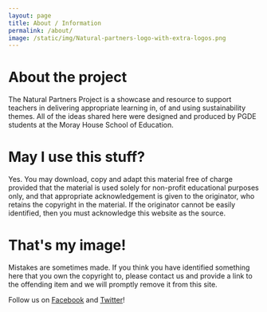 ```yaml
---
layout: page
title: About / Information
permalink: /about/
image: /static/img/Natural-partners-logo-with-extra-logos.png
---
```


# About the project
The Natural Partners Project is a showcase and resource to support teachers in delivering appropriate learning in, of and using sustainability themes.  All of the ideas shared here were designed and produced by PGDE students at the Moray House School of Education.

# May I use this stuff?
Yes. You may download, copy and adapt this material free of charge provided that the material is used solely for non-profit educational purposes only, and that appropriate acknowledgement is given to the originator, who retains the copyright in the material. If the originator cannot be easily identified, then you must acknowledge this website as the source.

# That's my image!
Mistakes are sometimes made. If you think you have identified something here that you own the copyright to, please contact us and provide a link to the offending item and we will promptly remove it from this site.

Follow us on <a href="https://www.facebook.com/NaturalPartnersProject" target="_blank">Facebook</a> and <a href="https://twitter.com/NaturlPartners" target="_blank">Twitter</a>!
